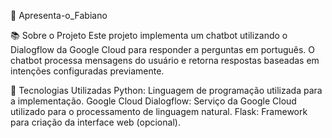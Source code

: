 🤖 Apresenta-o_Fabiano


📚 Sobre o Projeto
Este projeto implementa um chatbot utilizando o Dialogflow da Google Cloud para responder a perguntas em português. O chatbot processa mensagens do usuário e retorna respostas baseadas em intenções configuradas previamente.

🚀 Tecnologias Utilizadas
Python: Linguagem de programação utilizada para a implementação.
Google Cloud Dialogflow: Serviço da Google Cloud utilizado para o processamento de linguagem natural.
Flask: Framework para criação da interface web (opcional).
